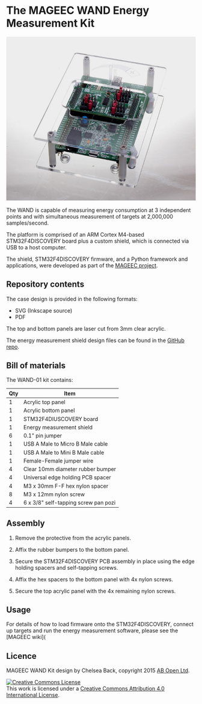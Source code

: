 # The MAGEEC WAND Energy Measurement Kit

![The assembled WAND kit](/images/Completed.jpg)

The WAND is capable of measuring energy consumption at 3 independent points and with simultaneous measurement of targets at 2,000,000 samples/second. 

The platform is comprised of an ARM Cortex M4-based STM32F4DISCOVERY board plus a custom shield, which is connected via USB to a host computer.

The shield, STM32F4DISCOVERY firmware, and a Python framework and applications, were developed as part of the [MAGEEC project](http://mageec.org/).

## Repository contents

The case design is provided in the following formats:

* SVG (Inkscape source)
* PDF

The top and bottom panels are laser cut from 3mm clear acrylic.

The energy measurement shield design files can be found in the [GitHub repo](https://github.com/mageec/powersense-shield).

## Bill of materials

The WAND-01 kit contains:

| Qty | Item                                |
| --- | ----------------------------------- |
|  1  | Acrylic top panel                   |
|  1  | Acrylic bottom panel                |
|  1  | STM32F4DIUSCOVERY board             |
|  1  | Energy measurement shield           |
|  6  | 0.1" pin jumper                     |
|  1  | USB A Male to Micro B Male cable    |
|  1  | USB A Male to Mini B Male cable     |
|  1  | Female-Female jumper wire           |
|  4  | Clear 10mm diameter rubber bumper   |
|  4  | Universal edge holding PCB spacer   |
|  4  | M3 x 30mm F-F hex nylon spacer      |
|  8  | M3 x 12mm nylon screw               |
|  4  | 6 x 3/8" self-tapping screw pan pozi|

## Assembly

1. Remove the protective  from the acrylic panels.

2. Affix the rubber bumpers to the bottom panel.

3. Secure the STM32F4DISCOVERY PCB assembly in place using the edge holding spacers and self-tapping screws.

4. Affix the hex spacers to the bottom panel with 4x nylon screws.

5. Secure the top acrylic panel with the 4x remaining nylon screws.

## Usage

For details of how to load firmware onto the STM32F4DISCOVERY, connect up targets and run the energy measurement software, please see the [MAGEEC wiki](
 

## Licence

MAGEEC WAND Kit design by Chelsea Back, copyright 2015 [AB Open Ltd](http://abopen.com).

<a rel="license" href="http://creativecommons.org/licenses/by/4.0/"><img alt="Creative Commons License" style="border-width:0" src="http://i.creativecommons.org/l/by/4.0/88x31.png" /></a><br />This work is licensed under a <a rel="license" href="http://creativecommons.org/licenses/by/4.0/">Creative Commons Attribution 4.0 International License</a>.
